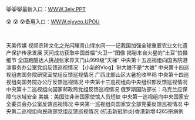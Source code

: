 <p>
	😸😸😸最新入口：<a href="http://www.baidu.com/link?url=6MA2SWnO3Raqke39an_0PUxosM6ZrUGzi1BN9tNnlPW&wd">WWW.3ejy.PPT</a> 
	<p>
		😰
😰
😰备用入口：<a href="http://www.baidu.com/link?url=6MA2SWnO3Raqke39an_0PUxosM6ZrUGzi1BN9tNnlPW&wd">WWW.ejyyeo.UPOU</a> 
	</p>
	<p>
		<br />
	</p>
	<p>
		天美传媒 视频农耕文化之光闪耀青山绿水间——记我国加强全球重要农业文化遗产保护传承发展
天问成功获取中国首幅“火卫一”图像 揭秘来自火星的“土豆”拍摄细节
全国跑酷达人挑战张家界天门山999级“天梯”
中央第十五巡视组向国务院港澳事务办公室党组反馈巡视情况
【小新的Vlog】狲大娘不是“大娘”
中央第十四巡视组向国务院研究室党组反馈巡视情况
广西北部山区大暑抢收早稻
中央第十四巡视组向国务院办公厅反馈巡视情况
中央第十三巡视组向中央组织部反馈巡视情况
中央第十二巡视组向国家邮政局党组反馈巡视情况
俄罗斯国防部长：乌克兰应保障乌水域安全
美媒：美国驻非洲国家使馆人员短缺
中央第一巡视组向中央国家安全委员会办公室反馈巡视情况
中央第一巡视组向国家安全部党委反馈巡视情况
中央第二巡视组向民政部党组反馈巡视情况
(抗击新冠肺炎)香港新增4265宗病例
	</p>
